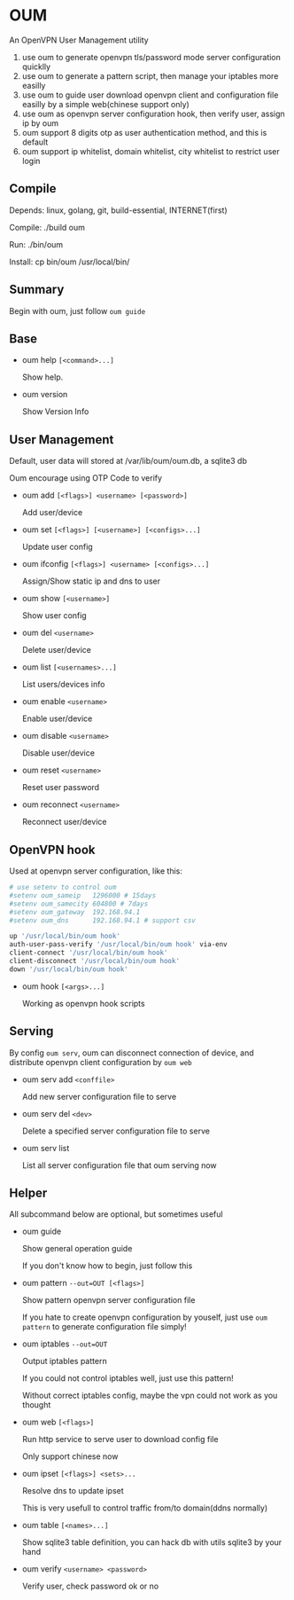 # OUM

An OpenVPN User Management utility

1. use oum to generate openvpn tls/password mode server configuration quicklly
1. use oum to generate a pattern script, then manage your iptables more easilly
1. use oum to guide user download openvpn client and configuration file easilly by a simple web(chinese support only)
1. use oum as openvpn server configuration hook, then verify user, assign ip by oum
1. oum support 8 digits otp as user authentication method, and this is default
1. oum support ip whitelist, domain whitelist, city whitelist to restrict user login

## Compile

Depends: linux, golang, git, build-essential, INTERNET(first)

Compile: ./build oum

Run: ./bin/oum

Install: cp bin/oum /usr/local/bin/

## Summary

Begin with oum, just follow `oum guide`

## Base

* oum help `[<command>...]`

    Show help.

* oum version

    Show Version Info

## User Management

Default, user data will stored at /var/lib/oum/oum.db, a sqlite3 db

Oum encourage using OTP Code to verify

* oum add `[<flags>] <username> [<password>]`

    Add user/device

* oum set `[<flags>] [<username>] [<configs>...]`

    Update user config

* oum ifconfig `[<flags>] <username> [<configs>...]`

    Assign/Show static ip and dns to user

* oum show `[<username>]`

    Show user config

* oum del `<username>`

    Delete user/device

* oum list `[<usernames>...]`

    List users/devices info

* oum enable `<username>`

    Enable user/device

* oum disable  `<username>`

    Disable user/device

* oum reset `<username>`

    Reset user password

* oum reconnect `<username>`

    Reconnect user/device

## OpenVPN hook

Used at openvpn server configuration, like this:

```bash
# use setenv to control oum
#setenv oum_sameip   1296000 # 15days
#setenv oum_samecity 604800 # 7days
#setenv oum_gateway  192.168.94.1
#setenv oum_dns      192.168.94.1 # support csv

up '/usr/local/bin/oum hook'
auth-user-pass-verify '/usr/local/bin/oum hook' via-env
client-connect '/usr/local/bin/oum hook'
client-disconnect '/usr/local/bin/oum hook'
down '/usr/local/bin/oum hook'
```

* oum hook `[<args>...]`

    Working as openvpn hook scripts

## Serving

By config `oum serv`, oum can disconnect connection of device, and distribute openvpn client configuration by `oum web`

* oum serv add `<conffile>`

    Add new server configuration file to serve

* oum serv del `<dev>`

    Delete a specified server configuration file to serve

* oum serv list

    List all server configuration file that oum serving now

## Helper

All subcommand below are optional, but sometimes useful

* oum guide

    Show general operation guide

    If you don't know how to begin, just follow this

* oum pattern `--out=OUT [<flags>]`

    Show pattern openvpn server configuration file

    If you hate to create openvpn configuration by youself, just use `oum pattern` to generate configuration file simply!

* oum iptables `--out=OUT`

    Output iptables pattern

    If you could not control iptables well, just use this pattern!

    Without correct iptables config, maybe the vpn could not work as you thought

* oum web `[<flags>]`

    Run http service to serve user to download config file

    Only support chinese now

* oum ipset `[<flags>] <sets>...`

    Resolve dns to update ipset

    This is very usefull to control traffic from/to domain(ddns normally)

* oum table `[<names>...]`

    Show sqlite3 table definition, you can hack db with utils sqlite3 by your hand

* oum verify `<username> <password>`

    Verify user, check password ok or no
